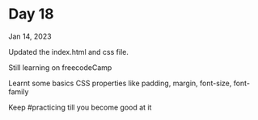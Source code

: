 # Day 18

Jan 14, 2023

Updated the index.html and css file. <br>

Still learning on freecodeCamp

Learnt some basics CSS properties like padding, margin, font-size, font-family

Keep #practicing till you become good at it
